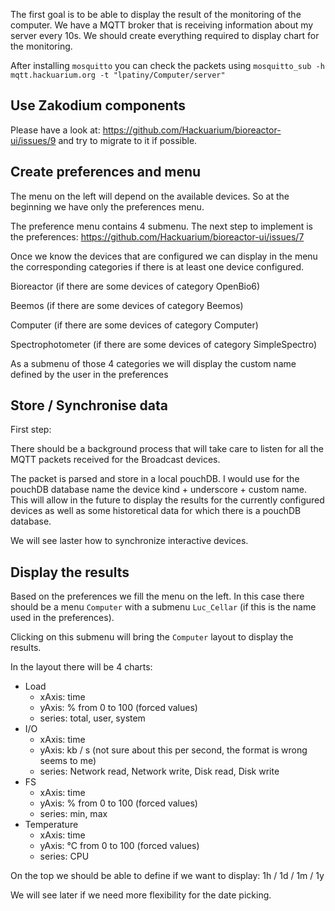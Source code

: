 The first goal is to be able to display the result of the monitoring of the computer. We have a MQTT
broker that is receiving information about my server every 10s. We should create everything required to display chart
for the monitoring.

After installing `mosquitto` you can check the packets using `mosquitto_sub -h mqtt.hackuarium.org -t "lpatiny/Computer/server"`

## Use Zakodium components

Please have a look at: https://github.com/Hackuarium/bioreactor-ui/issues/9 and try to migrate to it if possible.

## Create preferences and menu

The menu on the left will depend on the available devices. So at the beginning we have only the preferences menu.

The preference menu contains 4 submenu. The next step to implement is the preferences: https://github.com/Hackuarium/bioreactor-ui/issues/7

Once we know the devices that are configured we can display in the menu the corresponding categories if there is at least one device configured.

Bioreactor (if there are some devices of category OpenBio6)

Beemos (if there are some devices of category Beemos)

Computer (if there are some devices of category Computer)

Spectrophotometer (if there are some devices of category SimpleSpectro)

As a submenu of those 4 categories we will display the custom name defined by the user in the preferences

## Store / Synchronise data

First step:

There should be a background process that will take care to listen for all the MQTT packets received for the Broadcast devices.

The packet is parsed and store in a local pouchDB. I would use for the pouchDB database name the device kind + underscore + custom name. This will allow in the future to display the results for the currently configured devices as well as some
historetical data for which there is a pouchDB database.

We will see laster how to synchronize interactive devices.

## Display the results

Based on the preferences we fill the menu on the left. In this case there should be a menu `Computer` with a submenu `Luc_Cellar` (if this is the name used in the preferences).

Clicking on this submenu will bring the `Computer` layout to display the results.

In the layout there will be 4 charts:

- Load
  - xAxis: time
  - yAxis: % from 0 to 100 (forced values)
  - series: total, user, system
- I/O
  - xAxis: time
  - yAxis: kb / s (not sure about this per second, the format is wrong seems to me)
  - series: Network read, Network write, Disk read, Disk write
- FS
  - xAxis: time
  - yAxis: % from 0 to 100 (forced values)
  - series: min, max
- Temperature
  - xAxis: time
  - yAxis: °C from 0 to 100 (forced values)
  - series: CPU

On the top we should be able to define if we want to display:
1h / 1d / 1m / 1y

We will see later if we need more flexibility for the date picking.
